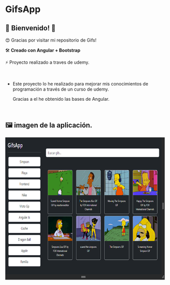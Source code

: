 # GifsApp

## 👋 Bienvenido! 👋

😍 Gracias por visitar mi repositorio de Gifs!

🛠 **Creado con Angular + Bootstrap**

⚡ Proyecto realizado a traves de udemy.

<br/>

- Este proyecto lo he realizado para mejorar mis conocimientos de programación a través de un curso de udemy.
  
  Gracias a el he obtenido las bases de Angular.

<br/>

## 🖼 imagen de la aplicación.

<img src="gifs.png" width="800" height="450" > 
